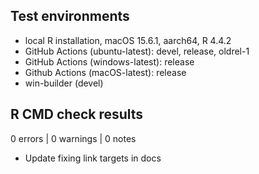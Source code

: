 ## Test environments

* local R installation, macOS 15.6.1, aarch64, R 4.4.2
* GitHub Actions (ubuntu-latest): devel, release, oldrel-1
* GitHub Actions (windows-latest): release
* Github Actions (macOS-latest): release
* win-builder (devel)

## R CMD check results

0 errors | 0 warnings | 0 notes

* Update fixing link targets in docs
